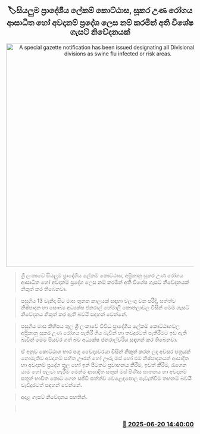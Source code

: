 <p align='center'><b><h2 align='center' title='A special gazette notification has been issued designating all Divisional Secretariat divisions as swine flu infected or risk areas.'>🏷සියලුම ප්‍රාදේශීය ලේකම් කොට්ඨාස, සූකර උණ රෝගය ආසාධිත හෝ අවදානම් ප්‍රදේශ ලෙස නම් කරමින් අති විශේෂ ගැසට් නිවේදනයක්</h2></b></p>
<p align='center'><img src='https://helakuru.sgp1.cdn.digitaloceanspaces.com/esana/images/lib/pig-tt.jpg' width='600' alt='A special gazette notification has been issued designating all Divisional Secretariat divisions as swine flu infected or risk areas.'></p>

> ශ්‍රී ලංකාවේ සියලුම ප්‍රාදේශීය ලේකම් කොට්ඨාස, අප්‍රිකානු සූකර උණ රෝගය ආසාධිත හෝ අවදානම් ප්‍රදේශ ලෙස නම් කරමින් අති විශේෂ ගැසට් නිවේදනයක් නිකුත් කර තිබෙනවා.

> පසුගිය 13 වැනිදා සිට මාස තුනක කාලයක් සඳහා වලංගු වන පරිදි, සත්ත්ව නිෂ්පාදන හා සෞඛ්‍ය අධ්‍යක්ෂ ජනරාල් හේමාලි කොතලාවල විසින් මෙම ගැසට් නිවේදනය නිකුත් කර ඇති බවයි සඳහන් වෙන්නේ.

> පසුගිය මාස කිහිපය තුල ශ්‍රී ලංකාවේ විවිධ ප්‍රාදේශීය ලේකම් කොට්ඨාශවල අප්‍රිකානු සූකර උණ රෝගය පැතිරී ගිය බැවින් හා තවදුරටත් පැතිරීමට ඉඩ ඇති බැවින් මෙම පියවර ගත් බව අධ්‍යක්ෂ ජනරාල්වරිය සඳහන් කර තිබෙනවා.

> ඒ අනුව කොට්ඨාශ භාර පශු වෛද්‍යවරයා විසින් නිකුත් කරන ලද අවසර පත්‍රයක් නොමැතිව අවදානම් සහිත ඌරන් හෝ ඌරු මස් හෝ එම නිෂ්පාදනයන් ආසාදිත හා අවදානම් ප්‍රදේශ තුල හෝ ඉන් පිටතට ප්‍රවාහනය කිරීම, ඉවත් කිරීම, රැගෙන යාම හෝ පලවා හැරීම මෙන්ම ආසාදිත සතුන් මස් පිණිස ඝාතනය හා අවදානම් සතුන් භාවිත කොට ගෙන සජීවි සත්ත්ව වෙළෙඳපොල පැවැත්වීම තහනම් බවයි වැඩිදුරටත් සඳහන් වෙන්නේ.

> අදාළ ගැසට් නිවේදනය පහතින්.

>  



<h3 align='right'><a href='https://www.helakuru.lk/esana/p/111190/'>📅 2025-06-20 14:40:00</a></h3>
